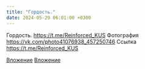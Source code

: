 ```yaml
---
title: "Гордость."
date: 2024-05-29 06:01:00 +0300
---
```


Гордость.
https://t.me/Reinforced_KUS
Фотография
<a class="vk-attach" href="https://vk.com/photo41076938_457250746">https://vk.com/photo41076938_457250746</a>
Ссылка
https://t.me/Reinforced_KUS

<a class="vk-attach" href="https://vk.com/photo41076938_457250746">Вложение</a>
[Вложение](https://t.me/Reinforced_KUS)
